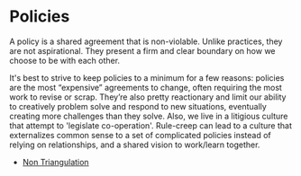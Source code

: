# Policies

A policy is a shared agreement that is non-violable. Unlike practices, they are not aspirational. They present a firm and clear boundary on how we choose to be with each other.

It's best to strive to keep policies to a minimum for a few reasons: policies are the most “expensive” agreements to change, often requiring the most work to revise or scrap. They’re also pretty reactionary and limit our ability to creatively problem solve and respond to new situations, eventually creating more challenges than they solve. Also, we live in a litigious culture that attempt to 'legislate co-operation'. Rule-creep can lead to a culture that externalizes common sense to a set of complicated policies instead of relying on relationships, and a shared vision to work/learn together.

* [Non Triangulation](/Policies/Non_Triangulation.md)
